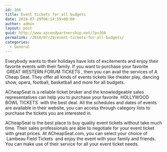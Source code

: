 ```yaml
---
id: 166
title: Event tickets for all budgets
date: 2010-07-29T06:14:59+00:00
author: admin
layout: post
guid: http://www.ascendpartnership.net/?p=166
permalink: /2010/07/29/event-tickets-for-all-budgets/
categories:
  - General
---
```

Everybody wants to their holidays have lots of excitements and enjoy their favorite events with their family. If you want to purchase your favorite &nbsp;GREAT WESTERN FORUM TICKETS&nbsp;, then you can avail the services of A Cheap Seat. They offer all kinds of events tickets like theater play, dancing show, opera, football, basketball and more for all budgets.

ACheapSeat is a reliable ticket broker and the knowledgeable sales representatives can help you to purchase your favorite &nbsp;HOLLYWOOD BOWL TICKETS&nbsp; with the best deal. All the schedules and dates of events are available in their website, you can access through category lists to purchase the tickets you are interested in.

ACheapSeat is the best place to buy quality event tickets without take much time. Their sales professionals are able to negotiate for your event ticket with great prices. At ACheapSeat.com, you can select your choice of &nbsp;Lambeau Field Tickets&nbsp; and enjoy the event with your family and friends. You can make use of their service for all your event ticket needs.